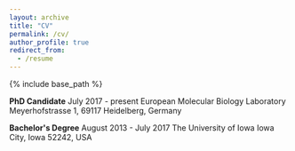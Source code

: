 ```yaml
---
layout: archive
title: "CV"
permalink: /cv/
author_profile: true
redirect_from:
  - /resume
---
```


{% include base_path %}

**PhD Candidate**
July 2017 - present
European Molecular Biology Laboratory
Meyerhofstrasse 1, 69117 Heidelberg, Germany

**Bachelor's Degree**
August 2013 - July 2017
The University of Iowa
Iowa City, Iowa 52242, USA
